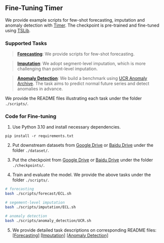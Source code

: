 ## Fine-Tuning Timer

We provide example scripts for few-shot forecasting, imputation and anomaly detection with [Timer](https://arxiv.org/abs/2402.02368). The checkpoint is pre-trained and fine-tuned using [TSLib](https://github.com/thuml/Time-Series-Library).


### Supported Tasks

> **[Forecasting](./forecast/README.md)**: We provide scripts for few-shot forecasting.

> **[Imputation](./imputation/README.md)**:  We adopt segment-level imputation, which is more challenging than point-level imputation.

> **[Anomaly Detection](./anomaly_detection/README.md)**: We build a benchmark using [UCR Anomaly Archive](https://arxiv.org/pdf/2009.13807). The task aims to predict normal future series and detect anomalies in advance.

We provide the README files illustrating each task under the folder ```./scripts/```.


### Code for Fine-tuning 

1. Use Python 3.10 and install necessary dependencies.

```
pip install -r requirements.txt
```

2. Put downstream datasets from [Google Drive](https://drive.google.com/file/d/1yffcQBcMLasQcT7cdotjOVcg-2UKRarw/view?usp=drive_link) or [Baidu Drive](https://pan.baidu.com/s/1KLwxB0Au-rxpmgY0yu2d3w?pwd=6k73) under the folder ```./dataset/```.

3. Put the checkpoint from [Google Drive](https://drive.google.com/drive/folders/15oaiAl4OO5gFqZMJD2lOtX2fxHbpgcU8?usp=drive_link) or [Baidu Drive](https://pan.baidu.com/s/1Wj_1_qMgyLNLOSUFZK3weg?pwd=r8i1) under the folder ```./checkpoints/```.

4. Train and evaluate the model. We provide the above tasks under the folder ```./scripts/```.

```bash
# forecasting
bash ./scripts/forecast/ECL.sh

# segement-level imputation
bash ./scripts/imputation/ECL.sh

# anomaly detection
bash ./scripts/anomaly_detection/UCR.sh
```

5. We provide detailed task descriptions on corresponding README files: [[Forecasting]](./forecast/README.md) [[Imputation]](./imputation/README.md) [[Anomaly Detection]](./anomaly_detection/README.md)
